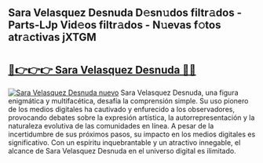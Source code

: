 ## Sara Velasquez Desnuda D𝚎sn𝚞dos filtr𝚊dos - Parts-LJp Vid𝚎os filtr𝚊dos - N𝚞evas f𝚘tos atr𝚊ctivas jXTGM

# <h2><a href="http://mb9ggiz.tromn.icu/?c=Sara+Velasquez+Desnuda">🔗👉👉👉 Sara Velasquez Desnuda 🔗🔗</a></h2>

[![Sara Velasquez Desnuda nuevo](https://i.imgur.com/pEAQMta.gif)](http://mb9ggiz.tromn.icu/?c=Sara+Velasquez+Desnuda)
Sara Velasquez Desnuda, una figura enigmática y multifacética, desafía la comprensión simple. Su uso pionero de los medios digitales ha cautivado y enfurecido a los observadores, provocando debates sobre la expresión artística, la autorrepresentación y la naturaleza evolutiva de las comunidades en línea. A pesar de la incertidumbre de sus próximos pasos, su impacto en los medios digitales es significativo. Con un espíritu inquebrantable y un atractivo innegable, el alcance de Sara Velasquez Desnuda en el universo digital es ilimitado.
